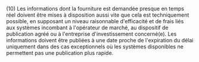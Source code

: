 (10) Les informations dont la fourniture est demandée presque en temps réel doivent être mises à disposition aussi vite que cela est techniquement possible, en supposant un niveau raisonnable d'efficacité et de frais liés aux systèmes incombant à l'opérateur de marché, au dispositif de publication agréé ou à l'entreprise d'investissement concerné(e). Les informations doivent être publiées à une date proche de l'expiration du délai uniquement dans des cas exceptionnels où les systèmes disponibles ne permettent pas une publication plus rapide.